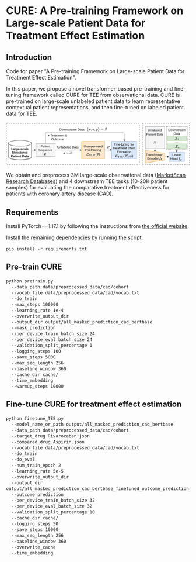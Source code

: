 # CURE: A Pre-training Framework on Large-scale Patient Data for Treatment Effect Estimation

## Introduction
Code for paper "A Pre-training Framework on Large-scale Patient Data for Treatment Effect Estimation".

In this paper, we propose a novel transformer-based pre-training and fine-tuning framework called CURE for TEE from observational data. CURE is pre-trained on large-scale unlabeled patient data to learn representative contextual patient representations, and then fine-tuned on labeled patient data for TEE.

<img src="data_flow.png" title="The overall pipeline of CURE.">

We obtain and preprocess 3M large-scale observational data ([MarketScan Research Databases](https://www.ibm.com/products/marketscan-research-databases)) and 4 downstream TEE tasks (10-20K patient samples) for evaluating the comparative treatment effectiveness for patients with coronary artery disease (CAD).

## Requirements
Install PyTorch==1.17.1 by following the instructions from [the official website](https://pytorch.org).

Install the remaining dependencies by running the script,
```
pip install -r requirements.txt
```

## Pre-train CURE

```
python pretrain.py 
  --data_path data/preprocessed_data/cad/cohort 
  --vocab_file data/preprocessed_data/cad/vocab.txt 
  --do_train 
  --max_steps 100000 
  --learning_rate 1e-4 
  --overwrite_output_dir 
  --output_dir output/all_masked_prediction_cad_bertbase 
  --mask_prediction 
  --per_device_train_batch_size 24 
  --per_device_eval_batch_size 24 
  --validation_split_percentage 1 
  --logging_steps 100 
  --save_steps 5000 
  --max_seq_length 256 
  --baseline_window 360 
  --cache_dir cache/ 
  --time_embedding 
  --warmup_steps 10000
```

## Fine-tune CURE for treatment effect estimation

```
python finetune_TEE.py 
  --model_name_or_path output/all_masked_prediction_cad_bertbase 
  --data_path data/preprocessed_data/cad/cohort 
  --target_drug Rivaroxaban.json 
  --compared_drug Aspirin.json 
  --vocab_file data/preprocessed_data/cad/vocab.txt 
  --do_train 
  --do_eval 
  --num_train_epoch 2 
  --learning_rate 5e-5 
  --overwrite_output_dir 
  --output_dir output/all_masked_prediction_cad_bertbase_finetuned_outcome_prediction_cad 
  --outcome_prediction 
  --per_device_train_batch_size 32 
  --per_device_eval_batch_size 32 
  --validation_split_percentage 10 
  --cache_dir cache/ 
  --logging_steps 50 
  --save_steps 10000 
  --max_seq_length 256 
  --baseline_window 360 
  --overwrite_cache 
  --time_embedding 
```
